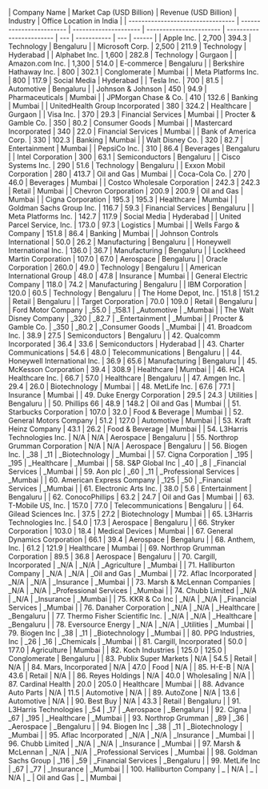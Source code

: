 | Company Name                      | Market Cap (USD Billion) | Revenue (USD Billion) | Industry                | Office Location in India |
| --------------------------------- | ------------------------ | --------------------- | ----------------------- | ------------------------ | --- | ----------- | --- | ------ |
| Apple Inc.                        | 2,700                    | 394.3                 | Technology              | Bengaluru                |
| Microsoft Corp.                   | 2,500                    | 211.9                 | Technology              | Hyderabad                |
| Alphabet Inc.                     | 1,600                    | 282.8                 | Technology              | Gurgaon                  |
| Amazon.com Inc.                   | 1,300                    | 514.0                 | E-commerce              | Bengaluru                |
| Berkshire Hathaway Inc.           | 800                      | 302.1                 | Conglomerate            | Mumbai                   |
| Meta Platforms Inc.               | 800                      | 117.9                 | Social Media            | Hyderabad                |
| Tesla Inc.                        | 700                      | 81.5                  | Automotive              | Bengaluru                |
| Johnson & Johnson                 | 450                      | 94.9                  | Pharmaceuticals         | Mumbai                   |
| JPMorgan Chase & Co.              | 410                      | 132.6                 | Banking                 | Mumbai                   |
| UnitedHealth Group Incorporated   | 380                      | 324.2                 | Healthcare              | Gurgaon                  |
| Visa Inc.                         | 370                      | 29.3                  | Financial Services      | Mumbai                   |
| Procter & Gamble Co.              | 350                      | 80.2                  | Consumer Goods          | Mumbai                   |
| Mastercard Incorporated           | 340                      | 22.0                  | Financial Services      | Mumbai                   |
| Bank of America Corp.             | 330                      | 102.3                 | Banking                 | Mumbai                   |
| Walt Disney Co.                   | 320                      | 82.7                  | Entertainment           | Mumbai                   |
| PepsiCo Inc.                      | 310                      | 86.4                  | Beverages               | Bengaluru                |
| Intel Corporation                 | 300                      | 63.1                  | Semiconductors          | Bengaluru                |
| Cisco Systems Inc.                | 290                      | 51.6                  | Technology              | Bengaluru                |
| Exxon Mobil Corporation           | 280                      | 413.7                 | Oil and Gas             | Mumbai                   |
| Coca-Cola Co.                     | 270                      | 46.0                  | Beverages               | Mumbai                   |
| Costco Wholesale Corporation      | 242.3                    | 242.3                 | Retail                  | Mumbai                   |
| Chevron Corporation               | 200.9                    | 200.9                 | Oil and Gas             | Mumbai                   |
| Cigna Corporation                 | 195.3                    | 195.3                 | Healthcare              | Mumbai                   |
| Goldman Sachs Group Inc.          | 116.7                    | 59.3                  | Financial Services      | Bengaluru                |
| Meta Platforms Inc.               | 142.7                    | 117.9                 | Social Media            | Hyderabad                |
| United Parcel Service, Inc.       | 173.0                    | 97.3                  | Logistics               | Mumbai                   |
| Wells Fargo & Company             | 151.8                    | 86.4                  | Banking                 | Mumbai                   |
| Johnson Controls International    | 50.0                     | 26.2                  | Manufacturing           | Bengaluru                |
| Honeywell International Inc.      | 136.0                    | 36.7                  | Manufacturing           | Bengaluru                |
| Lockheed Martin Corporation       | 107.0                    | 67.0                  | Aerospace               | Bengaluru                |
| Oracle Corporation                | 260.0                    | 49.0                  | Technology              | Bengaluru                |
| American International Group      | 48.0                     | 47.8                  | Insurance               | Mumbai                   |
| General Electric Company          | 118.0                    | 74.2                  | Manufacturing           | Bengaluru                |
| IBM Corporation                   | 120.0                    | 60.5                  | Technology              | Bengaluru                |
| The Home Depot, Inc.              | 151.8                    | 151.2                 | Retail                  | Bengaluru                |
| Target Corporation                | 70.0                     | 109.0                 | Retail                  | Bengaluru                |
| Ford Motor Company                | \_55.0                   | \_158.1               | \_Automotive            | \_Mumbai                 |
| The Walt Disney Company           | \_320                    | \_82.7                | \_Entertainment         | \_Mumbai                 |
| Procter & Gamble Co.              | \_350                    | \_80.2                | \_Consumer Goods        | \_Mumbai                 |
| 41. Broadcom Inc.                 | 38.9                     | 27.5                  | Semiconductors          | Bengaluru                |
| 42. Qualcomm Incorporated         | 36.4                     | 33.6                  | Semiconductors          | Hyderabad                |
| 43. Charter Communications        | 54.6                     | 48.0                  | Telecommunications      | Bengaluru                |
| 44. Honeywell International Inc.  | 36.9                     | 65.6                  | Manufacturing           | Bengaluru                |
| 45. McKesson Corporation          | 39.4                     | 308.9                 | Healthcare              | Mumbai                   |
| 46. HCA Healthcare Inc.           | 66.7                     | 57.0                  | Healthcare              | Bengaluru                |
| 47. Amgen Inc.                    | 29.4                     | 26.0                  | Biotechnology           | Mumbai                   |
| 48. MetLife Inc.                  | 67.6                     | 77.1                  | Insurance               | Mumbai                   |
| 49. Duke Energy Corporation       | 29.5                     | 24.3                  | Utilities               | Bengaluru                |
| 50. Phillips 66                   | 48.9                     | 148.2                 | Oil and Gas             | Mumbai                   |
| 51. Starbucks Corporation         | 107.0                    | 32.0                  | Food & Beverage         | Mumbai                   |
| 52. General Motors Company        | 51.2                     | 127.0                 | Automotive              | Mumbai                   |
| 53. Kraft Heinz Company           | 43.1                     | 26.2                  | Food & Beverage         | Mumbai                   |
| 54. L3Harris Technologies Inc.    | N/A                      | N/A                   | Aerospace               | Bengaluru                |
| 55. Northrop Grumman Corporation  | N/A                      | N/A                   | Aerospace               | Bengaluru                |
| 56. Biogen Inc.                   | \_38                     | \_11                  | \_Biotechnology         | \_Mumbai                 |
| 57. Cigna Corporation             | \_195                    | \_195                 | \_Healthcare            | \_Mumbai                 |
| 58. S&P Global Inc                | \_40                     | \_8                   | \_Financial Services    | \_Mumbai                 |
| 59. Aon plc                       | \_60                     | \_11                  | \_Professional Services | \_Mumbai                 |
| 60. American Express Company      | \_125                    | \_50                  | \_Financial Services    | \_Mumbai                 |
| 61. Electronic Arts Inc.          | 38.0                     | 5.6                   | Entertainment           | Bengaluru                |
| 62. ConocoPhillips                | 63.2                     | 24.7                  | Oil and Gas             | Mumbai                   |
| 63. T-Mobile US, Inc.             | 157.0                    | 77.0                  | Telecommunications      | Bengaluru                |
| 64. Gilead Sciences Inc.          | 37.5                     | 27.2                  | Biotechnology           | Mumbai                   |
| 65. L3Harris Technologies Inc.    | 54.0                     | 17.3                  | Aerospace               | Bengaluru                |
| 66. Stryker Corporation           | 103.0                    | 18.4                  | Medical Devices         | Mumbai                   |
| 67. General Dynamics Corporation  | 66.1                     | 39.4                  | Aerospace               | Bengaluru                |
| 68. Anthem, Inc.                  | 61.2                     | 121.9                 | Healthcare              | Mumbai                   |
| 69. Northrop Grumman Corporation  | 89.5                     | 36.8                  | Aerospace               | Bengaluru                |
| 70. Cargill, Incorporated         | \_N/A                    | \_N/A                 | \_Agriculture           | \_Mumbai                 |
| 71. Halliburton Company           | \_N/A                    | \_N/A                 | \_Oil and Gas           | \_Mumbai                 |
| 72. Aflac Incorporated            | \_N/A                    | \_N/A                 | \_Insurance             | \_Mumbai                 |
| 73. Marsh & McLennan Companies    | \_N/A                    | \_N/A                 | \_Professional Services | \_Mumbai                 |
| 74. Chubb Limited                 | \_N/A                    | \_N/A                 | \_Insurance             | \_Mumbai                 |
| 75. KKR & Co Inc                  | \_N/A                    | \_N/A                 | \_Financial Services    | \_Mumbai                 |
| 76. Danaher Corporation           | \_N/A                    | \_N/A                 | \_Healthcare            | \_Bengaluru              |
| 77. Thermo Fisher Scientific Inc. | \_N/A                    | \_N/A                 | \_Healthcare            | \_Bengaluru              |
| 78. Eversource Energy             | \_N/A                    | \_N/A                 | \_Utilities             | \_Mumbai                 |
| 79. Biogen Inc                    | \_38                     | \_11                  | \_Biotechnology         | \_Mumbai                 |
| 80. PPG Industries, Inc           | \_26                     | \_16                  | \_Chemicals             | \_Mumbai                 |
| 81. Cargill, Incorporated         | 50.0                     | 177.0                 | Agriculture             | Mumbai                   |
| 82. Koch Industries               | 125.0                    | 125.0                 | Conglomerate            | Bengaluru                |
| 83. Publix Super Markets          | N/A                      | 54.5                  | Retail                  | N/A                      |
| 84. Mars, Incorporated            | N/A                      | 47.0                  | Food                    | N/A                      |
| 85. H-E-B                         | N/A                      | 43.6                  | Retail                  | N/A                      |
| 86. Reyes Holdings                | N/A                      | 40.0                  | Wholesaling             | N/A                      |
| 87. Cardinal Health               | 20.0                     | 205.0                 | Healthcare              | Mumbai                   |
| 88. Advance Auto Parts            | N/A                      | 11.5                  | Automotive              | N/A                      |
| 89. AutoZone                      | N/A                      | 13.6                  | Automotive              | N/A                      |
| 90. Best Buy                      | N/A                      | 43.3                  | Retail                  | Bengaluru                |
| 91. L3Harris Technologies         | \_54                     | \_17                  | \_Aerospace             | \_Bengaluru              |
| 92. Cigna                         | \_67                     | \_195                 | \_Healthcare            | \_Mumbai                 |
| 93. Northrop Grumman              | \_89                     | \_36                  | \_Aerospace             | \_Bengaluru              |
| 94. Biogen Inc                    | \_38                     | \_11                  | \_Biotechnology         | \_Mumbai                 |
| 95. Aflac Incorporated            | \_N/A                    | \_N/A                 | \_Insurance             | \_Mumbai                 |
| 96. Chubb Limited                 | \_N/A                    | \_N/A                 | \_Insurance             | \_Mumbai                 |
| 97. Marsh & McLennan              | \_N/A                    | \_N/A                 | \_Professional Services | \_Mumbai                 |
| 98. Goldman Sachs Group           | \_116                    | \_59                  | \_Financial Services    | \_Bengaluru              |
| 99. MetLife Inc                   | \_67                     | \_77                  | \_Insurance             | \_Mumbai                 |
| 100. Halliburton Company          | \_                       | N/A                   | \_                      | N/A                      | \_  | Oil and Gas | \_  | Mumbai |
